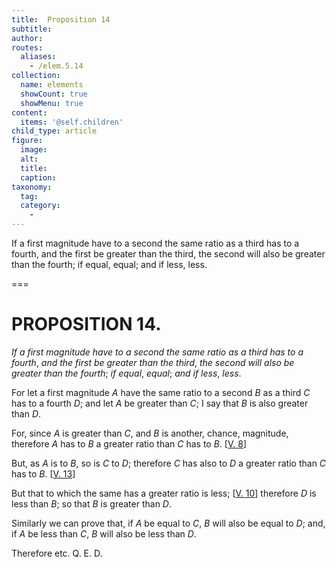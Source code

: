 ```yaml
---
title:  Proposition 14
subtitle: 
author:
routes:
  aliases:
    - /elem.5.14
collection:
  name: elements
  showCount: true
  showMenu: true
content:
  items: '@self.children'
child_type: article
figure:
  image:
  alt:
  title:
  caption:
taxonomy:
  tag:
  category:
    - 
---
```


<p><emph>If a first magnitude have to a second the same ratio as a third has to a fourth</emph>, <emph>and the first be greater than the third</emph>, <emph>the second will also be greater than the fourth</emph>; <emph>if equal</emph>, <emph>equal</emph>; <emph>and if less</emph>, <emph>less</emph>. </p>

===

<h1>PROPOSITION 14.</h1>
<p><em>If a first magnitude have to a second the same ratio as a third has to a fourth</em>, <em>and the first be greater than the third</em>, <em>the second will also be greater than the fourth</em>; <em>if equal</em>, <em>equal</em>; <em>and if less</em>, <em>less</em>. </p>

<p>For let a first magnitude <em>A</em> have the same ratio to a second <em>B</em> as a third <em>C</em> has to a fourth <em>D</em>; and let <em>A</em> be greater than <em>C</em>; I say that <em>B</em> is also greater than <em>D</em>. 
      </p>

<p>For, since <em>A</em> is greater than <em>C</em>, and <em>B</em> is another, chance, magnitude, therefore <em>A</em> has to <em>B</em> a greater ratio than <em>C</em> has to <em>B</em>. [<a href="/elem.5.8">V. 8</a>] </p>

<p>But, as <em>A</em> is to <em>B</em>, so is <em>C</em> to <em>D</em>; <span class="center">therefore <em>C</em> has also to <em>D</em> a greater ratio than <em>C</em> has to <em>B</em>. [<a href="/elem.5.13">V. 13</a>]</span>
      </p>

<p>But that to which the same has a greater ratio is less; [<a href="/elem.5.10">V. 10</a>] <span class="center">therefore <em>D</em> is less than <em>B</em>; so that <em>B</em> is greater than <em>D</em>.</span>
      </p>

<p>Similarly we can prove that, if <em>A</em> be equal to <em>C</em>, <em>B</em> will also be equal to <em>D</em>; and, if <em>A</em> be less than <em>C</em>, <em>B</em> will also be less than <em>D</em>. </p>

<p>Therefore etc. Q. E. D.</p>

